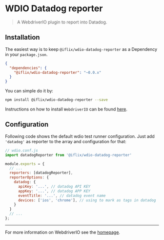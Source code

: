 WDIO Datadog reporter
==========

> A WebdriverIO plugin to report into Datadog.

## Installation

The easiest way is to keep `@iflix/wdio-datadog-reporter` as a Dependency in your `package.json`.

```json
{
  "dependencies": {
    "@iflix/wdio-datadog-reporter": "~0.0.x"
  }
}
```

You can simple do it by:

```bash
npm install @iflix/wdio-datadog-reporter --save
```

Instructions on how to install `WebdriverIO` can be found [here](http://webdriver.io/guide/getstarted/install.html).

## Configuration

Following code shows the default wdio test runner configuration. Just add `'datadog'` as reporter to the array and configuration for that:

```js
// wdio.conf.js
import datadogReporter from '@iflix/wdio-datadog-reporter'

module.exports = {
  // ...
  reporters: [datadogReporter],
  reporterOptions: {
    datadog: {
      apiKey: '...', // datadog API KEY
      appKey: '...', // datadog APP KEY
      eventTitle: '...', // datadog event name
      devices: ['ios', 'chrome'], // using to mark as tags in datadog
    }
  }
  // ...
};
```

----

For more information on WebdriverIO see the [homepage](http://webdriver.io).

